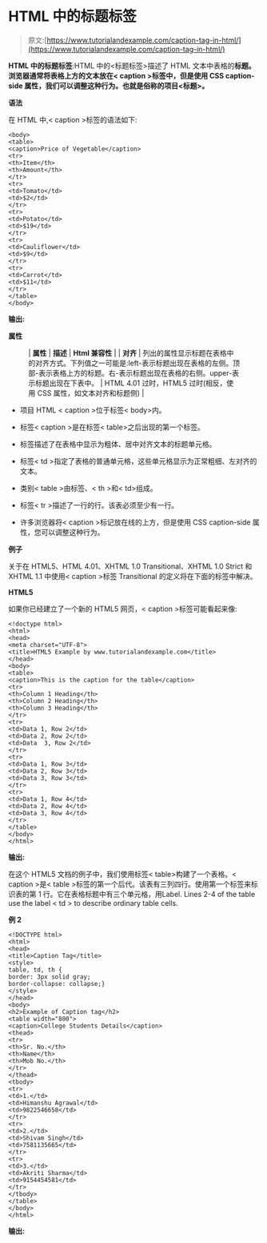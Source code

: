 # HTML 中的标题标签

> 原文:[https://www.tutorialandexample.com/caption-tag-in-html/](https://www.tutorialandexample.com/caption-tag-in-html/)

**HTML 中的标题标签**:HTML 中的<标题标签>描述了 HTML 文本中表格的**标题。浏览器通常将表格上方的文本放在< caption >标签中，但是使用 CSS caption-side 属性，我们可以调整这种行为。也就是俗称的项目<标题>。**

**语法**

在 HTML 中,< caption >标签的语法如下:

```
<body>
<table>
<caption>Price of Vegetable</caption>
<tr>
<th>Item</th>
<th>Amount</th>
</tr>
<tr>
<td>Tomato</td>
<td>$2</td>
</tr>
<tr>
<td>Potato</td>
<td>$19</td>
</tr>
<tr>
<td>Cauliflower</td>
<td>$9</td>
</tr>
<tr>
<td>Carrot</td>
<td>$11</td>
</tr>
</table>
</body>
```

**输出:**

**属性**

<figure class="wp-block-table">

| **属性** | **描述** | **Html 兼容性** |
| **********对齐********** | 列出的属性显示标题在表格中的对齐方式。下列值之一可能是:left-表示标题出现在表格的左侧。顶部-表示表格上方的标题。右-表示标题出现在表格的右侧。upper-表示标题出现在下表中。 | HTML 4.01 过时，HTML5 过时(相反，使用 CSS 属性，如文本对齐和标题侧) |

</figure>

*   项目 HTML < caption >位于标签< body>内。

*   标签< caption >是在标签< table>之后出现的第一个标签。

*   标签描述了在表格中显示为粗体、居中对齐文本的标题单元格。
*   标签< td >指定了表格的普通单元格，这些单元格显示为正常粗细、左对齐的文本。

*   类别< table >由标签、< th >和< td>组成。
*   标签< tr >描述了一行的行。该表必须至少有一行。
*   许多浏览器将< caption >标记放在线的上方，但是使用 CSS caption-side 属性，您可以调整这种行为。

**例子**

关于在 HTML5、HTML 4.01、XHTML 1.0 Transitional、XHTML 1.0 Strict 和 XHTML 1.1 中使用< caption >标签 Transitional 的定义将在下面的标签中解决。

**HTML5**

如果你已经建立了一个新的 HTML5 网页，< caption >标签可能看起来像:

```
<!doctype html>
<html>
<head>
<meta charset="UTF-8">
<title>HTML5 Example by www.tutorialandexample.com</title>
</head>
<body>
<table>
<caption>This is the caption for the table</caption>
<tr>
<th>Column 1 Heading</th>
<th>Column 2 Heading</th>
<th>Column 3 Heading</th>
</tr>
<tr>
<td>Data 1, Row 2</td>
<td>Data 2, Row 2</td>
<td>Data  3, Row 2</td>
</tr>
<tr>
<td>Data 1, Row 3</td>
<td>Data 2, Row 3</td>
<td>Data 3, Row 3</td>
</tr>
<tr>
<td>Data 1, Row 4</td>
<td>Data 2, Row 4</td>
<td>Data 3, Row 4</td>
</tr>
</table>
</body>
</html>
```

**输出:**

在这个 HTML5 文档的例子中，我们使用标签< table>构建了一个表格。< caption >是< table >标签的第一个后代。该表有三列四行。使用第一个标签来标识表的第 1 行。它在表格标题中有三个单元格，用Label. Lines 2-4 of the table use the label < td > to describe ordinary table cells.

**例 2**

```
<!DOCTYPE html>
<html>
<head>
<title>Caption Tag</title>
<style>
table, td, th { 
border: 3px solid gray; 
border-collapse: collapse;} 
</style>
</head>
<body>
<h2>Example of Caption tag</h2>
<table width="800">
<caption>College Students Details</caption>
<thead>
<tr>
<th>Sr. No.</th>
<th>Name</th>
<th>Mob No.</th>
</tr>
</thead>
<tbody>
<tr>
<td>1.</td>
<td>Himanshu Agrawal</td>
<td>9822546658</td>
</tr>
<tr>
<td>2.</td>
<td>Shivam Singh</td>
<td>7581135665</td>
</tr>
<tr>
<td>3.</td>
<td>Akriti Sharma</td>
<td>9154454581</td>
</tr>
</tbody>
</table>
</body>
</html>
```

**输出:**